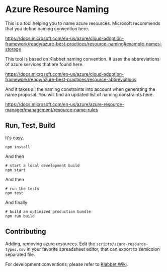 # Azure Resource Naming

This is a tool helping you to name azure resources. Microsoft recommends that you define naming convention here.

https://docs.microsoft.com/en-us/azure/cloud-adoption-framework/ready/azure-best-practices/resource-naming#example-names-storage

This tool is based on Klabbet naming convention. It uses the abbreviations of azure services that are found here.

https://docs.microsoft.com/en-us/azure/cloud-adoption-framework/ready/azure-best-practices/resource-abbreviations

And it takes all the naming constraints into account when generating the name proposal. You will find an updated list of naming constraints here.

https://docs.microsoft.com/en-us/azure/azure-resource-manager/management/resource-name-rules

## Run, Test, Build

It's easy.

```
npm install
```

And then

```
# start a local development build
npm start
```

And then

```
# run the tests
npm test
```

And finally

```
# build an optimized production bundle
npm run build
```

## Contributing

Adding, removing azure resources. Edit the `scripts/azure-resource-types.csv` in your favorite spreadsheet editor, that can export to semicolon separated file.

For development conventions, please refer to [Klabbet Wiki](https://klabbet.atlassian.net/wiki).
